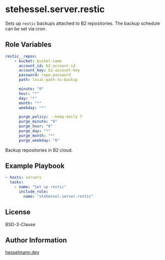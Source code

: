 stehessel.server.restic
=======================

Sets up `restic` backups attached to B2 repositories. The backup schedule can be set via cron.

Role Variables
--------------

```yaml
restic__repos:
    - bucket: bucket-name
      account_id: b2-account-id
      account_key: b2-account-key
      password: repo-password
      path: local-path-to-backup

      minute: "0"
      hour: "*"
      day: "*"
      month: "*"
      weekday: "*"

      purge_policy: --keep-daily 7
      purge_minute: "0"
      purge_hour: "0"
      purge_day: "*"
      purge_month: "*"
      purge_weekday: "0"
```

Backup repositories in B2 cloud.

Example Playbook
----------------

```yaml
- hosts: servers
  tasks:
    - name: "Set up restic"
      include_role:
        name: "stehessel.server.restic"
```

License
-------

BSD-3-Clause

Author Information
------------------

[hesselmann.dev](https://www.hesselmann.dev)
